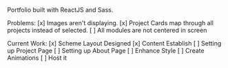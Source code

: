 Portfolio built with ReactJS and Sass.


Problems:
[x] Images aren't displaying.
[x] Project Cards map through all projects instead of selected.
[ ] All modules are not centered in screen

Current Work:
[x] Scheme Layout Designed
[x] Content Establish
[ ] Setting up Project Page
[ ] Setting up About Page
[ ] Enhance Style
[ ] Create Animations
[ ] Host it